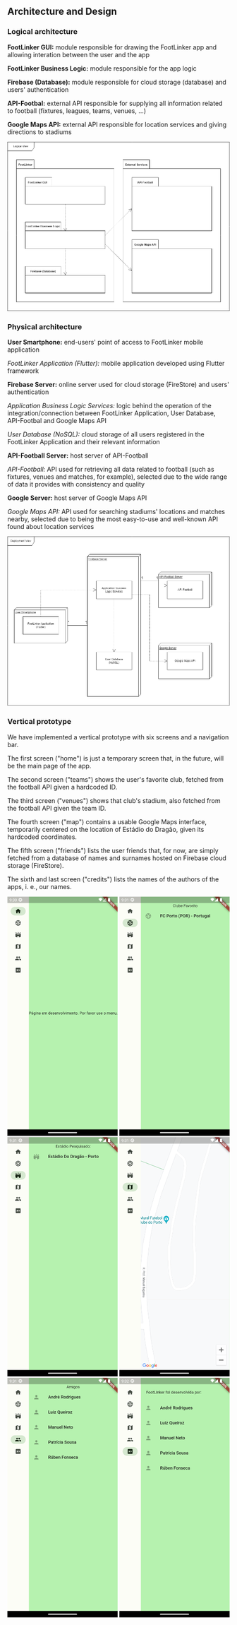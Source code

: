 
## Architecture and Design

### Logical architecture

**FootLinker GUI:** module responsible for drawing the FootLinker app and allowing interation between the user and the app

**FootLinker Business Logic:** module responsible for the app logic

**Firebase (Database):** module responsible for cloud storage (database) and users' authentication

**API-Footbal:** external API responsible for supplying all information related to football (fixtures, leagues, teams, venues, ...)

**Google Maps API:** external API responsible for location services and giving directions to stadiums

![LogicalView](../images/LogicalArchitecture.png)

### Physical architecture

**User Smartphone:** end-users' point of access to FootLinker mobile application

*FootLinker Application (Flutter):* mobile application developed using Flutter framework

**Firebase Server:** online server used for cloud storage (FireStore) and users' authentication

*Application Business Logic Services:* logic behind the operation of the integration/connection between FootLinker Application, User Database, API-Footbal and Google Maps API

*User Database (NoSQL):* cloud storage of all users registered in the FootLinker Application and their relevant information

**API-Football Server:** host server of API-Football

*API-Football:* API used for retrieving all data related to football (such as fixtures, venues and matches, for example), selected due to the wide range of data it provides with consistency and quality

**Google Server:** host server of Google Maps API

*Google Maps API:* API used for searching stadiums' locations and matches nearby, selected due to being the most easy-to-use and well-known API found about location services

![DeploymentView](../images/PhysicalArchitecture.png)



### Vertical prototype

We have implemented a vertical prototype with six screens and a navigation bar.

The first screen ("home") is just a temporary screen that, in the future, will be the main page of the app.

The second screen ("teams") shows the user's favorite club, fetched from the football API given a hardcoded ID.

The third screen ("venues") shows that club's stadium, also fetched from the football API given the team ID.

The fourth screen ("map") contains a usable Google Maps interface, temporarily centered on the location of Estádio do Dragão, given its hardcoded coordinates.

The fifth screen ("friends") lists the user friends that, for now, are simply fetched from a database of names and surnames hosted on Firebase cloud storage (FireStore).

The sixth and last screen ("credits") lists the names of the authors of the apps, i. e., our names.

<img src="../images/home.png" width="250" />
<img src="../images/teams.png" width="250" />
<img src="../images/venues.png" width="250" />
<img src="../images/map.png" width="250" />
<img src="../images/friends.png" width="250" />
<img src="../images/credits.png" width="250" />
